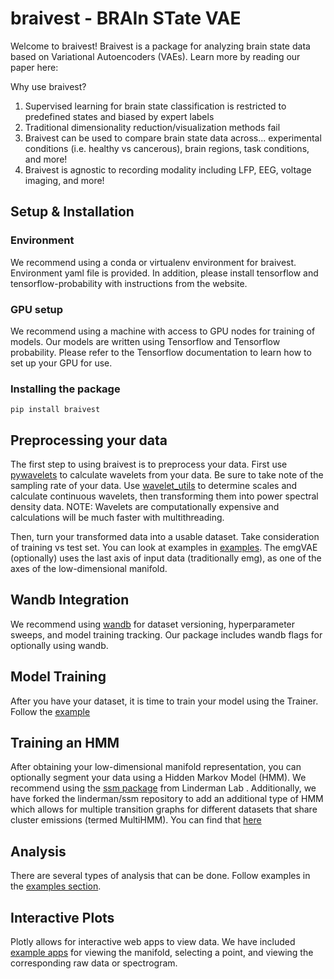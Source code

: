 # braivest - BRAIn STate VAE

Welcome to braivest! Braivest is a package for analyzing brain state data based on Variational Autoencoders (VAEs). 
Learn more by reading our paper here:

Why use braivest?

1) Supervised learning for brain state classification is restricted to predefined states and biased by expert labels
2) Traditional dimensionality reduction/visualization methods fail
3) Braivest can be used to compare brain state data across... experimental conditions (i.e. healthy vs cancerous), brain regions, task conditions, and more!
4) Braivest is agnostic to recording modality including LFP, EEG, voltage imaging, and more!

## Setup & Installation

### Environment

We recommend using a conda or virtualenv environment for braivest. Environment yaml file is provided. In addition, please install tensorflow and tensorflow-probability with instructions from the website.

### GPU setup

We recommend using a machine with access to GPU nodes for training of models. Our models are written using Tensorflow and Tensorflow probability. Please refer to the Tensorflow documentation to learn how to set up your GPU for use.

### Installing the package

```
pip install braivest 
```

## Preprocessing your data

The first step to using braivest is to preprocess your data.
First use [pywavelets](https://pywavelets.readthedocs.io/en/latest/ref/index.html) to calculate wavelets from your data. Be sure to take note of the sampling rate of your data. Use [wavelet_utils](braivest.preprocess.wavelet_utils) to determine scales and calculate continuous wavelets, then transforming them into power spectral density data. NOTE: Wavelets are computationally expensive and calculations will be much faster with multithreading.

Then, turn your transformed data into a usable dataset. Take consideration of training vs test set. You can look at examples in [examples](examples).
The emgVAE (optionally) uses the last axis of input data (traditionally emg), as one of the axes of the low-dimensional manifold. 

## Wandb Integration

We recommend using [wandb](https://docs.wandb.ai/quickstart) for dataset versioning, hyperparameter sweeps, and model training tracking. Our package includes wandb flags for optionally using wandb.

## Model Training
After you have your dataset, it is time to train your model using the Trainer. Follow the [example](examples/train_wandb.py)

## Training an HMM
After obtaining your low-dimensional manifold representation, you can optionally segment your data using a Hidden Markov Model (HMM). We recommend using the [ssm package](github.com/linderman/ssm) from Linderman Lab . 
Additionally, we have forked the linderman/ssm repository to add an additional type of HMM which allows for multiple transition graphs for different datasets that share cluster emissions (termed MultiHMM). You can find that [here](github.com/engellab/ssm)

## Analysis
There are several types of analysis that can be done. Follow examples in the [examples section](examples).

## Interactive Plots
Plotly allows for interactive web apps to view data. We have included [example apps](interactive) for viewing the manifold, selecting a point, and viewing the corresponding raw data or spectrogram. 










